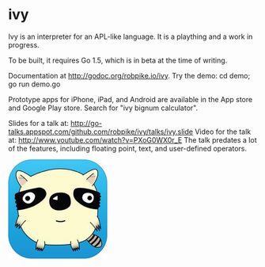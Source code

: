 ivy
===

Ivy is an interpreter for an APL-like language. It is a plaything and a work in
progress.

To be built, it requires Go 1.5, which is in beta at the time of writing.

Documentation at http://godoc.org/robpike.io/ivy.
Try the demo:
	cd demo; go run demo.go

Prototype apps for iPhone, iPad, and Android are available in the App store and Google Play store.
Search for "ivy bignum calculator".

Slides for a talk at: http://go-talks.appspot.com/github.com/robpike/ivy/talks/ivy.slide
Video for the talk at: http://www.youtube.com/watch?v=PXoG0WX0r_E
The talk predates a lot of the features, including floating point, text, and user-defined operators.


![Ivy](ivy.jpg)
